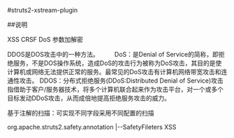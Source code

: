 #struts2-xstream-plugin

##说明

XSS
CRSF
DoS
参数加解密

DDOS是DOS攻击中的一种方法。
　　
DoS：是Denial of Service的简称，即拒绝服务，不是DOS操作系统，造成DoS的攻击行为被称为DoS攻击，其目的是使计算机或网络无法提供正常的服务。最常见的DoS攻击有计算机网络带宽攻击和连通性攻击。
DDOS：分布式拒绝服务(DDoS:Distributed Denial of Service)攻击指借助于客户/服务器技术，将多个计算机联合起来作为攻击平台，对一个或多个目标发动DDoS攻击，从而成倍地提高拒绝服务攻击的威力。

基于注解的扫描：可实现不同字段采用不同配置的扫描

org.apache.struts2.safety.annotation
							|--SafetyFileters
							XSS